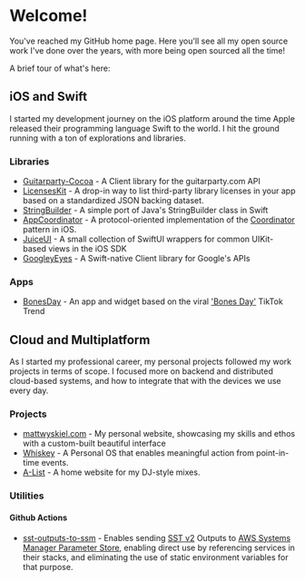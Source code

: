 # Welcome!

You've reached my GitHub home page. Here you'll see all my open source work I've done over the years, with more being open sourced all the time!

A brief tour of what's here:

## iOS and Swift

I started my development journey on the iOS platform around the time Apple released their programming language Swift to the world. I hit the ground running with a ton of explorations and libraries.

### Libraries
- [Guitarparty-Cocoa](https://github.com/mattwyskiel/Guitarparty-Cocoa) - A Client library for the guitarparty.com API
- [LicensesKit](https://github.com/mattwyskiel/LicensesKit) - A drop-in way to list third-party library licenses in your app based on a standardized JSON backing dataset.
- [StringBuilder](https://github.com/mattwyskiel/StringBuilder) - A simple port of Java's StringBuilder class in Swift
- [AppCoordinator](https://github.com/mattwyskiel/AppCoordinator) - A protocol-oriented implementation of the [Coordinator](https://mattwyskiel.com/stories/protocol-oriented-app-coordinators-in-swift) pattern in iOS.
- [JuiceUI](https://github.com/mattwyskiel/JuiceUI) - A small collection of SwiftUI wrappers for common UIKit-based views in the iOS SDK
- [GoogleyEyes](https://github.com/GoogleyEyes) - A Swift-native Client library for Google's APIs

### Apps
- [BonesDay](https://github.com/mattwyskiel/BonesDay) - An app and widget based on the viral ['Bones Day'](https://www.nytimes.com/2021/10/21/style/bones-day-noodle-tiktok-dog.html) TikTok Trend

## Cloud and Multiplatform

As I started my professional career, my personal projects followed my work projects in terms of scope. I focused more on backend and distributed cloud-based systems, and how to integrate that with the devices we use every day.

### Projects
- [mattwyskiel.com](https://github.com/mattwyskiel/mattwyskiel.com) - My personal website, showcasing my skills and ethos with a custom-built beautiful interface
- [Whiskey](https://github.com/whiskey-platform) - A Personal OS that enables meaningful action from point-in-time events.
- [A-List](https://github.com/mattwyskiel/a-list) - A home website for my DJ-style mixes.

### Utilities
#### Github Actions
- [sst-outputs-to-ssm](https://github.com/mattwyskiel/sst-outputs-to-ssm) - Enables sending [SST v2](https://v2.sst.dev/) Outputs to [AWS Systems Manager Parameter Store](https://docs.aws.amazon.com/systems-manager/latest/userguide/systems-manager-parameter-store.html), enabling direct use by referencing services in their stacks, and eliminating the use of static environment variables for that purpose.
